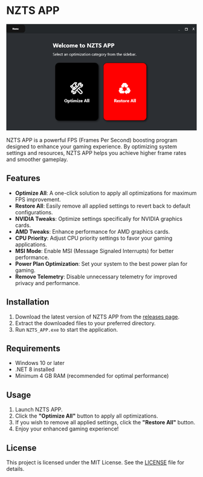 # NZTS APP

![NZTS APP Interface](images/nzts-app.png)

NZTS APP is a powerful FPS (Frames Per Second) boosting program designed to enhance your gaming experience. By optimizing system settings and resources, NZTS APP helps you achieve higher frame rates and smoother gameplay.

## Features

- **Optimize All**: A one-click solution to apply all optimizations for maximum FPS improvement.
- **Restore All**: Easily remove all applied settings to revert back to default configurations.
- **NVIDIA Tweaks**: Optimize settings specifically for NVIDIA graphics cards.
- **AMD Tweaks**: Enhance performance for AMD graphics cards.
- **CPU Priority**: Adjust CPU priority settings to favor your gaming applications.
- **MSI Mode**: Enable MSI (Message Signaled Interrupts) for better performance.
- **Power Plan Optimization**: Set your system to the best power plan for gaming.
- **Remove Telemetry**: Disable unnecessary telemetry for improved privacy and performance.

## Installation

1. Download the latest version of NZTS APP from the [releases page](https://github.com/nezhatweaks/nztsapp/releases).
2. Extract the downloaded files to your preferred directory.
3. Run `NZTS_APP.exe` to start the application.

## Requirements

- Windows 10 or later
- .NET 8 installed
- Minimum 4 GB RAM (recommended for optimal performance)

## Usage

1. Launch NZTS APP.
2. Click the **"Optimize All"** button to apply all optimizations.
3. If you wish to remove all applied settings, click the **"Restore All"** button.
4. Enjoy your enhanced gaming experience!


## License

This project is licensed under the MIT License. See the [LICENSE](LICENSE) file for details.



